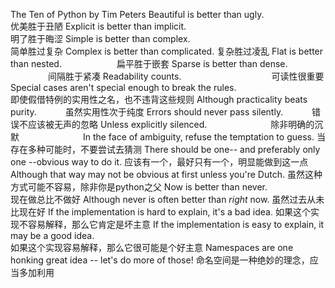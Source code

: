 The Ten of Python  by Tim Peters
Beautiful is better than ugly.      
优美胜于丑陋
Explicit is better than implicit.   
明了胜于晦涩
Simple is better than complex.      
简单胜过复杂
Complex is better than complicated. 
复杂胜过凌乱
Flat is better than nested.　　　　　　
扁平胜于嵌套
Sparse is better than dense. 　　　　
 间隔胜于紧凑
Readability counts.　　　　　　　　　　
可读性很重要
Special cases aren't special enough to break the rules.  
即使假借特例的实用性之名，也不违背这些规则
Although practicality beats purity.　　　
虽然实用性次于纯度
Errors should never pass silently.　　　
错误不应该被无声的忽略
Unless explicitly silenced.　　　　　　　
除非明确的沉默　　　　　　　
In the face of ambiguity, refuse the temptation to guess.
当存在多种可能时，不要尝试去猜测
There should be one-- and preferably only one --obvious way to do it.
应该有一个，最好只有一个，明显能做到这一点
Although that way may not be obvious at first unless you're Dutch.
虽然这种 方式可能不容易，除非你是python之父
Now is better than never.   
现在做总比不做好
Although never is often better than *right* now. 
虽然过去从未比现在好
If the implementation is hard to explain, it's a bad idea. 
如果这个实现不容易解释，那么它肯定是坏主意
If the implementation is easy to explain, it may be a good idea.  
如果这个实现容易解释，那么它很可能是个好主意
Namespaces are one honking great idea -- let's do more of those! 
命名空间是一种绝妙的理念，应当多加利用
